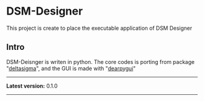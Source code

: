 # DSM-Designer
This project is create to place the executable application of DSM Designer

## Intro
DSM-Deisnger is writen in python. The core codes is porting from package "[deltasigma](https://github.com/ggventurini/python-deltasigma)", and the GUI is made with "[dearpygui](https://github.com/hoffstadt/DearPyGui)"

***
**Latest version:** 0.1.0
***
